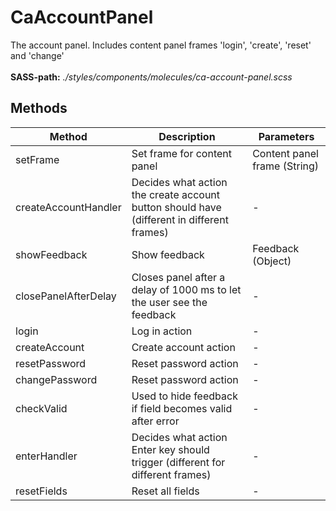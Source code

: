 # CaAccountPanel

The account panel. Includes content panel frames 'login', 'create', 'reset' and 'change'<br><br> **SASS-path:** _./styles/components/molecules/ca-account-panel.scss_

## Methods

<!-- @vuese:CaAccountPanel:methods:start -->
|Method|Description|Parameters|
|---|---|---|
|setFrame|Set frame for content panel|Content panel frame (String)|
|createAccountHandler|Decides what action the create account button should have (different in different frames)|-|
|showFeedback|Show feedback|Feedback (Object)|
|closePanelAfterDelay|Closes panel after a delay of 1000 ms to let the user see the feedback|-|
|login|Log in action|-|
|createAccount|Create account action|-|
|resetPassword|Reset password action|-|
|changePassword|Reset password action|-|
|checkValid|Used to hide feedback if field becomes valid after error|-|
|enterHandler|Decides what action Enter key should trigger (different for different frames)|-|
|resetFields|Reset all fields|-|

<!-- @vuese:CaAccountPanel:methods:end -->


